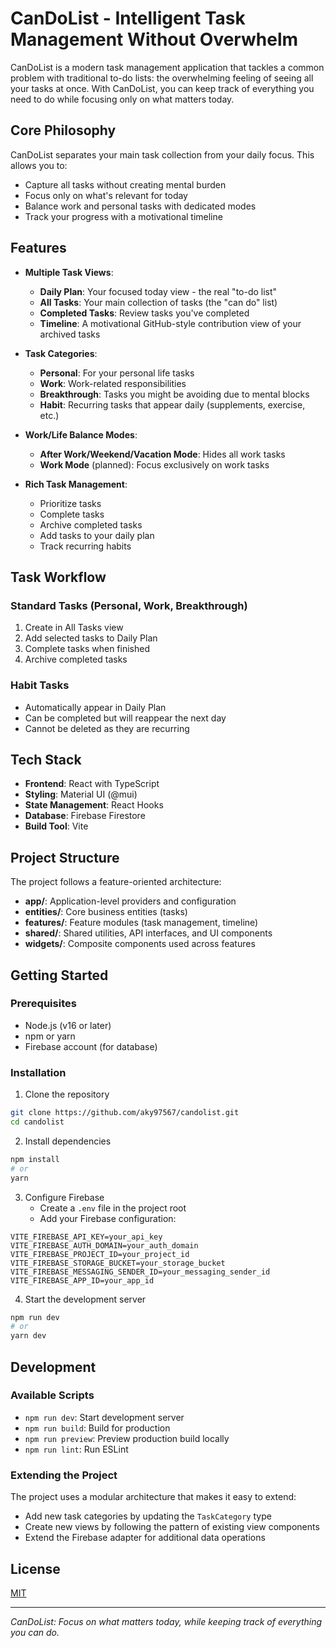 # CanDoList - Intelligent Task Management Without Overwhelm

CanDoList is a modern task management application that tackles a common problem with traditional to-do lists: the overwhelming feeling of seeing all your tasks at once. With CanDoList, you can keep track of everything you need to do while focusing only on what matters today.

## Core Philosophy

CanDoList separates your main task collection from your daily focus. This allows you to:

- Capture all tasks without creating mental burden
- Focus only on what's relevant for today
- Balance work and personal tasks with dedicated modes
- Track your progress with a motivational timeline

## Features

- **Multiple Task Views**:

  - **Daily Plan**: Your focused today view - the real "to-do list"
  - **All Tasks**: Your main collection of tasks (the "can do" list)
  - **Completed Tasks**: Review tasks you've completed
  - **Timeline**: A motivational GitHub-style contribution view of your archived tasks

- **Task Categories**:

  - **Personal**: For your personal life tasks
  - **Work**: Work-related responsibilities
  - **Breakthrough**: Tasks you might be avoiding due to mental blocks
  - **Habit**: Recurring tasks that appear daily (supplements, exercise, etc.)

- **Work/Life Balance Modes**:

  - **After Work/Weekend/Vacation Mode**: Hides all work tasks
  - **Work Mode** (planned): Focus exclusively on work tasks

- **Rich Task Management**:
  - Prioritize tasks
  - Complete tasks
  - Archive completed tasks
  - Add tasks to your daily plan
  - Track recurring habits

## Task Workflow

### Standard Tasks (Personal, Work, Breakthrough)

1. Create in All Tasks view
2. Add selected tasks to Daily Plan
3. Complete tasks when finished
4. Archive completed tasks

### Habit Tasks

- Automatically appear in Daily Plan
- Can be completed but will reappear the next day
- Cannot be deleted as they are recurring

## Tech Stack

- **Frontend**: React with TypeScript
- **Styling**: Material UI (@mui)
- **State Management**: React Hooks
- **Database**: Firebase Firestore
- **Build Tool**: Vite

## Project Structure

The project follows a feature-oriented architecture:

- **app/**: Application-level providers and configuration
- **entities/**: Core business entities (tasks)
- **features/**: Feature modules (task management, timeline)
- **shared/**: Shared utilities, API interfaces, and UI components
- **widgets/**: Composite components used across features

## Getting Started

### Prerequisites

- Node.js (v16 or later)
- npm or yarn
- Firebase account (for database)

### Installation

1. Clone the repository

```bash
git clone https://github.com/aky97567/candolist.git
cd candolist
```

2. Install dependencies

```bash
npm install
# or
yarn
```

3. Configure Firebase
   - Create a `.env` file in the project root
   - Add your Firebase configuration:

```
VITE_FIREBASE_API_KEY=your_api_key
VITE_FIREBASE_AUTH_DOMAIN=your_auth_domain
VITE_FIREBASE_PROJECT_ID=your_project_id
VITE_FIREBASE_STORAGE_BUCKET=your_storage_bucket
VITE_FIREBASE_MESSAGING_SENDER_ID=your_messaging_sender_id
VITE_FIREBASE_APP_ID=your_app_id
```

4. Start the development server

```bash
npm run dev
# or
yarn dev
```

## Development

### Available Scripts

- `npm run dev`: Start development server
- `npm run build`: Build for production
- `npm run preview`: Preview production build locally
- `npm run lint`: Run ESLint

### Extending the Project

The project uses a modular architecture that makes it easy to extend:

- Add new task categories by updating the `TaskCategory` type
- Create new views by following the pattern of existing view components
- Extend the Firebase adapter for additional data operations

## License

[MIT](LICENSE)

---

_CanDoList: Focus on what matters today, while keeping track of everything you can do._
